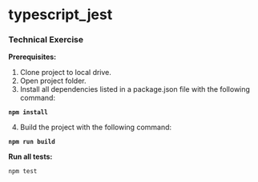 # typescript_jest

### Technical Exercise

__Prerequisites:__

1. Clone project to local drive.
2. Open project folder. 
3. Install all dependencies listed in a <a>package.json</a> file with the following command: 
<pre><code><b>npm install</b></code></pre>

4. Build the project with the following command:
  <pre><code><b>npm run build</b></code></pre>

__Run all tests:__
```sh
npm test
```
